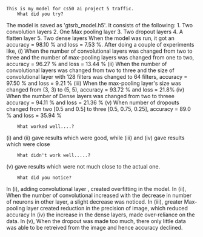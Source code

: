 	This is my model for cs50 ai project 5 traffic.
		What did you try?
The model is saved as 'gtsrb_model.h5'. It consists of the following:
	1. Two convolution layers
	2. One Max pooling layer
	3. Two dropout layers
	4. A flatten layer
	5. Two dense layers
When the model was run, it got an accuracy = 98.10 % and loss = 7.53 %.
After doing a couple of experiments like,
	(i) When the number of convolutional layers was changed from two to three and the number of max-pooling layers was changed from
one to two, accuracy = 96.27 % and loss = 13.44 %
	(ii) When the number of convolutional layers was changed from two to three and the size of convolutional layer with 128 filters
was changed to 64 filters, accuracy = 97.50 % and loss = 9.21 %
	(iii) When the max-pooling layer's size was changed from (3, 3) to (5, 5), accuracy = 93.72 % and loss = 21.8%
	(iv) When the number of Dense layers was changed from two to threee accuracy = 94.11 % and loss = 21.36 %
	(v) When number of dropouts changed from two [0.5 and 0.5] to three [0.5, 0.75, 0.25], accuracy = 89.0 % and loss = 35.94 %

		What worked well....?
(i) and (ii) gave results which were good, while (iii) and (iv) gave results which were close
		
		What didn't work well.....?
(v) gave results which were not much close to the actual one.

		What did you notice?
In (i), adding convolutional layer , created overfitting in the model.
In (ii), When the number of convolutional increased with the decrease in number of neurons in other layer, a slight decrease was noticed.
In (iii), greater Max-pooling layer created reduction in the precision of image, which reduced accuracy
In (iv) the increase in the dense layers, made over-reliance on the data.
In (v), When the dropout was made too much, there only little data was able to be retreived from the image and hence accuracy declined.